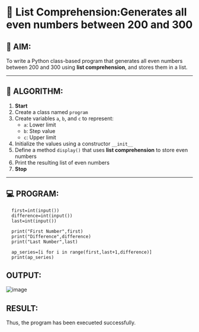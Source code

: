 # 🧾 List Comprehension:Generates all even numbers between 200 and 300
## 🎯 AIM:
To write a Python class-based program that generates all even numbers between 200 and 300 using **list comprehension**, and stores them in a list.

---

## 🧠 ALGORITHM:

1. **Start**
2. Create a class named `program`
3. Create variables `a`, `b`, and `c` to represent:
   - `a`: Lower limit
   - `b`: Step value
   - `c`: Upper limit
4. Initialize the values using a constructor `__init__`
5. Define a method `display()` that uses **list comprehension** to store even numbers
6. Print the resulting list of even numbers
7. **Stop**

---

## 💻 PROGRAM:
```
  first=int(input())
  difference=int(input())
  last=int(input())
  
  print("First Number",first)
  print("Difference",difference)
  print("Last Number",last)
  
  ap_series=[i for i in range(first,last+1,difference)]
  print(ap_series)
```

## OUTPUT:
![image](https://github.com/user-attachments/assets/c88a7f9e-161e-4b01-8102-507a51150223)

## RESULT:
Thus, the program has been execueted successfully.
